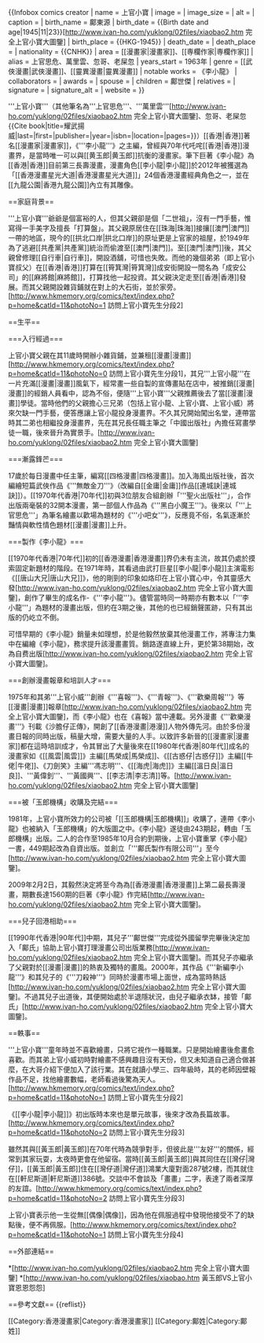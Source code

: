 {{Infobox comics creator
| name = 上官小寶
| image = 
| image_size = 
| alt = 
| caption = 
| birth_name = 鄺東源
| birth_date = {{Birth date and age|1945|11|23}}<ref name="multiple">[http://www.ivan-ho.com/yuklong/02files/xiaobao2.htm 完全上官小寶大圖鑒]</ref>
| birth_place = {{HKG-1945}}
| death_date = 
| death_place = 
| nationality = {{CNHK}}
| area = [[漫畫家|漫畫家]]、[[専欄作家|専欄作家]]
| alias = 上官思危、萬里雲、忽哥、老屎忽
| years_start = 1963年
| genre = [[武俠漫畫|武俠漫畫]]、[[靈異漫畫|靈異漫畫]]
| notable works = 《李小龍》
| collaborators = 
| awards = 
| spouse = 
| children = 鄺世傑
| relatives = 
| signature = 
| signature_alt = 
| website = 
}}

'''上官小寶'''（其他筆名為'''上官思危'''、'''萬里雲'''<ref name="multiple">[http://www.ivan-ho.com/yuklong/02files/xiaobao2.htm 完全上官小寶大圖鑒]</ref>、忽哥、老屎忽<ref>{{Cite book|title=耀武揚威|last=|first=|publisher=|year=|isbn=|location=|pages=}}</ref>）[[香港|香港]]著名[[漫畫家|漫畫家]]，《'''李小龍'''》之主編，曾經與70年代吒咤[[香港|香港]]漫畫界，是當時唯一可以與[[黄玉郎|黄玉郎]]抗衡的漫畫家。筆下巨著《李小龍》為[[香港|香港]]目前第三長壽漫畫，漫畫角色[[李小龍|李小龍]]於2012年被獲選為「[[香港漫畫星光大道|香港漫畫星光大道]]」24個香港漫畫經典角色之一，並在[[九龍公園|香港九龍公園]]內立有其雕像。

==家庭背景==

'''上官小寶'''爺爺是個富裕的人，但其父親卻是個「二世祖」，沒有一門手藝，惟寫得一手美字及擅長「打算盤」。其父親原居住在[[珠海|珠海]]接攘[[澳門|澳門]]一帶的地區，現今的[[拱北口岸|拱北口岸]]的原址更是上官家的祖屋，於1949年為了逃避[[共產黨|共產黨]]統治而偷渡至[[澳門|澳門]]。至[[澳門|澳門]]後，其父親曾修理[[自行車|自行車]]，開設酒舖，可惜也失敗。而他的幾個弟弟（即上官小寶叔父）在[[香港|香港]]打算在[[筲箕灣|筲箕灣]]成安街開設一間名為「成安公司」的[[麻將館|麻將館]]，打算找他一起投資。其父親決定走至[[香港|香港]]發展。而其父親開設雜貨鋪就在對上的大石街，並於家旁。<ref >[http://www.hkmemory.org/comics/text/index.php?p=home&catId=11&photoNo=1 訪問上官小寶先生分段2]</ref>

==生平==

===入行經過===

上官小寶父親在其11歲時開辦小雜貨鋪，並兼租[[漫畫|漫畫]]<ref >[http://www.hkmemory.org/comics/text/index.php?p=home&catId=11&photoNo=0 訪問上官小寶先生分段1]</ref>，其兄'''上官小龍'''在一片充滿[[漫畫|漫畫]]風氣下，經常畫一些自製的宣傳畫貼在店中，被推銷[[漫畫|漫畫]]的經銷人員看中，認為不俗，便隨'''上官小寶'''父親推薦後去了當[[漫畫|漫畫]]學徒。當時他們的父親擔心三兄弟（包括上官小龍、上官小寶、上官小威）將來欠缺一門手藝，便答應讓上官小龍投身漫畫界。不久其兄開始闖出名堂，連帶當時其二弟也相繼投身漫畫界，先在其兄長任職主筆之「中國出版社」內擔任寫畫學徒一職，後來晉升為實景手。<ref name="multiple">[http://www.ivan-ho.com/yuklong/02files/xiaobao2.htm 完全上官小寶大圖鑒]</ref>

===漸露鋒芒===

17歲於每日漫畫中任主筆，編寫[[四格漫畫|四格漫畫]]。加入海風出版社後，首次編繪短篇武俠作品《'''無敵金刀'''》（改編自[[金庸|金庸]]作品[[連城訣|連城訣]]）。[[1970年代香港|70年代]]初與3位朋友合組創辦「'''聖火出版社'''」，合作出版兩毫裝的32開本漫畫，第一部個人作品為《'''黑白小魔王'''》。後來以「'''上官思危'''」為筆名繪畫以歡場為題材的《'''小吧女'''》，反應竟不俗，名氣逐漸於豔情與軟性情色題材[[漫畫|漫畫]]上升。

===製作《李小龍》===

[[1970年代香港|70年代]]初的[[香港漫畫|香港漫畫]]界仍未有主流，故其仍處於摸索固定新題材的階段。在1971年時，其看過由武打巨星[[李小龍|李小龍]]主演電影《[[唐山大兄|唐山大兄]]》，他的剛剄的印象如烙印在上官小寶心中，令其靈感大發<ref name="multiple">[http://www.ivan-ho.com/yuklong/02files/xiaobao2.htm 完全上官小寶大圖鑒]</ref>，創作了畢生的成名作-《'''李小龍'''》。儘管當時同一時期亦有數本以「'''李小龍'''」為題材的漫畫出版，但約在3期之後，其他的也已經銷聲匿跡，只有其出版的仍屹立不倒。

可惜早期的《李小龍》銷量未如理想，於是他毅然放棄其他漫畫工作，將專注力集中在編繪《李小龍》，務求提升該漫畫畫質。銷路遂直線上升，更於第38期始，改為自费出版<ref name="multiple">[http://www.ivan-ho.com/yuklong/02files/xiaobao2.htm 完全上官小寶大圖鑒]</ref>。

===創辦漫畫報章和培訓人才===

1975年和其弟'''上官小威'''創辦《'''喜報'''》、《'''青報'''》、《'''歡樂周報'''》等[[漫畫|漫畫]]報章<ref name="multiple">[http://www.ivan-ho.com/yuklong/02files/xiaobao2.htm 完全上官小寶大圖鑒]</ref>，而《李小龍》也在《喜報》當中連載。另外漫畫《'''歡樂漫畫'''》刊載《沙膽仔正傳》，開創了[[香港漫畫|港漫]]人物外傳先河。由於多份漫畫日報的同時出版，稿量大增，需要大量的人手。以致許多新晉的[[漫畫家|漫畫家]]都在這時培訓成才，令其冒出了大量後來在[[1980年代香港|80年代]]成名的漫畫家如《[[風雲|風雲]]》主編[[馬榮成|馬榮成]]、《[[古惑仔|古惑仔]]》主編[[牛佬|牛佬]]、《刀劍笑》主編'''馮志明'''、《[[海虎|海虎]]》主編[[溫日良|溫日良]]、'''黃偉釗'''、'''黃國興'''、[[李志清|李志清]]等。<ref name="multiple">[http://www.ivan-ho.com/yuklong/02files/xiaobao2.htm 完全上官小寶大圖鑒]</ref>

===被「玉郎機構」收購及完結===

1981年，上官小寶所效力的公司被「[[玉郎機構|玉郎機構]]」收購了，連帶《李小龍》也被納入「玉郎機構」的大版圖之中。《李小龍》遂徒由243期起，轉由「玉郎機構」出版。二人的合作至1985年10月合約到期後，上官小寶重掌《李小龍》一書，449期起改為自資出版。並創立「'''鄺氏製作有限公司'''」至今<ref name="multiple">[http://www.ivan-ho.com/yuklong/02files/xiaobao2.htm 完全上官小寶大圖鑒]</ref>。

2009年2月2日，其毅然決定將至今為為[[香港漫畫|香港漫畫]]上第二最長壽漫畫，期數長達1560期的巨著《李小龍》作完結<ref name="multiple">[http://www.ivan-ho.com/yuklong/02files/xiaobao2.htm 完全上官小寶大圖鑒]</ref>。

===兒子回港相助===

[[1990年代香港|90年代]]中期，其兒子'''鄺世傑'''完成從外國留學完畢後決定加入「鄺氏」協助上官小寶打理漫畫公司出版業務<ref name="multiple">[http://www.ivan-ho.com/yuklong/02files/xiaobao2.htm 完全上官小寶大圖鑒]</ref>。而其兒子亦繼承了父親對於[[漫畫|漫畫]]的熱衷及獨特的畫風。2000年，其作品《'''新編李小龍'''》和其兒子的《'''刀殺神'''》同時於漫畫市場上面世，成為當時熱話<ref name="multiple">[http://www.ivan-ho.com/yuklong/02files/xiaobao2.htm 完全上官小寶大圖鑒]</ref>。不過其兒子出道後，其便開始處於半退隱狀況，由兒子繼承衣缽，接管「鄺氏」<ref name="multiple">[http://www.ivan-ho.com/yuklong/02files/xiaobao2.htm 完全上官小寶大圖鑒]</ref>。

==軼事==

'''上官小寶'''童年時並不喜歡繪畫，只將它視作一種職業。只是開始繪畫後愈畫愈喜歡。而其弟上官小威初時對繪畫不感興趣目沒有天份，但又未知道自己適合做甚麼，在大哥介紹下便加入了該行業。其在就讀小學三、四年級時，其的老師因壁報作品不足，找他繪畫數幅，老師看過後驚為天人。<ref>[http://www.hkmemory.org/comics/text/index.php?p=home&catId=11&photoNo=1 訪問上官小寶先生分段2]</ref>

《[[李小龍|李小龍]]》初出版時本來也是單元故事，後來才改為長篇故事。<ref>[http://www.hkmemory.org/comics/text/index.php?p=home&catId=11&photoNo=2 訪問上官小寶先生分段3]</ref>

雖然其與[[黃玉郎|黃玉郎]]在70年代時為競爭對手，但彼此是'''友好'''的關係，經常到其家玩耍，太夜時更會在他留宿。當時[[黃玉郎|黃玉郎]]與其同住在[[灣仔|灣仔]]，[[黃玉郎|黃玉郎]]住在[[灣仔道|灣仔道]]鴻業大廈對面287號2樓，而其就住在[[軒尼斯道|軒尼斯道]]386號。交談中不會談及「畫畫」二字，表達了兩者深厚的友誼。<ref>[http://www.hkmemory.org/comics/text/index.php?p=home&catId=11&photoNo=2 訪問上官小寶先生分段3]</ref>

上官小寶表示他一生從無[[偶像|偶像]]，因為他在佩服過程中發現他接受不了的缺點後，便不再佩服。<ref>[http://www.hkmemory.org/comics/text/index.php?p=home&catId=11&photoNo=1 訪問上官小寶先生分段4]</ref>

==外部連結==

*[http://www.ivan-ho.com/yuklong/02files/xiaobao2.htm 完全上官小寶大圖鑒]
*[http://www.ivan-ho.com/yuklong/02files/xiaobao.htm 黃玉郎VS上官小寶恩恩怨怨]

==參考文獻==
{{reflist}}

[[Category:香港漫畫家|Category:香港漫畫家]]
[[Category:鄺姓|Category:鄺姓]]